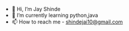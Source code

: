 - 👋 Hi, I’m Jay Shinde
- 🌱 I’m currently learning python,java
- 📫 How to reach me - shindejai10@gmail.com

<!---
jayshinde10/jayshinde10 is a ✨ special ✨ repository because its `README.md` (this file) appears on your GitHub profile.
You can click the Preview link to take a look at your changes.
--->

